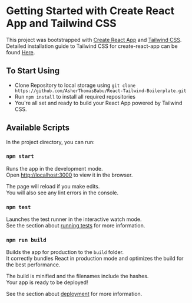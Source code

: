 # Getting Started with Create React App and Tailwind CSS

This project was bootstrapped with [Create React App](https://github.com/facebook/create-react-app) and [Tailwind CSS](https://tailwindcss.com/).
Detailed installation guide to Tailwind CSS for create-react-app can be found [Here](https://tailwindcss.com/docs/guides/create-react-app).

## To Start Using

- Clone Repository to local storage using `git clone https://github.com/AsherThomasBabu/React-Tailwind-Boilerplate.git`
- Run `npm install` to install all required repositories
- You're all set and ready to build your React App powered by Tailwind CSS.

## Available Scripts

In the project directory, you can run:

### `npm start`

Runs the app in the development mode.\
Open [http://localhost:3000](http://localhost:3000) to view it in the browser.

The page will reload if you make edits.\
You will also see any lint errors in the console.

### `npm test`

Launches the test runner in the interactive watch mode.\
See the section about [running tests](https://facebook.github.io/create-react-app/docs/running-tests) for more information.

### `npm run build`

Builds the app for production to the `build` folder.\
It correctly bundles React in production mode and optimizes the build for the best performance.

The build is minified and the filenames include the hashes.\
Your app is ready to be deployed!

See the section about [deployment](https://facebook.github.io/create-react-app/docs/deployment) for more information.
